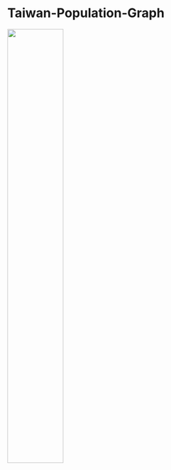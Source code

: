 # Taiwan-Population-Graph

<img src="https://github.com/frankkhung/Taiwan-Population-Graph/blob/main/images/titled_final_plot.png" width=50% height=50%>
